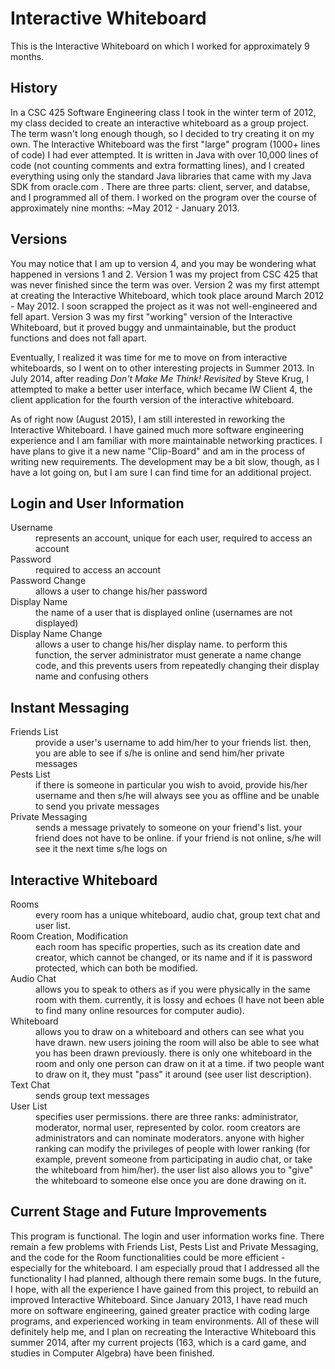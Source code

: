 Interactive Whiteboard
======================

This is the Interactive Whiteboard on which I worked for approximately 9 months.

History
-------

In a CSC 425 Software Engineering class I took in the winter term of 2012, my class decided to create an interactive whiteboard as a group project. The term wasn't long enough though, so I decided to try creating it on my own. The Interactive Whiteboard was the first "large" program (1000+ lines of code) I had ever attempted. It is written in Java with over 10,000 lines of code (not counting comments and extra formatting lines), and I created everything using only the standard Java libraries that came with my Java SDK from oracle.com . There are three parts: client, server, and databse, and I programmed all of them. I worked on the program over the course of approximately nine months: ~May 2012 - January 2013.

Versions
--------
You may notice that I am up to version 4, and you may be wondering what happened in versions 1 and 2. Version 1 was my project from CSC 425 that was never finished since the term was over. Version 2 was my first attempt at creating the Interactive Whiteboard, which took place around March 2012 - May 2012. I soon scrapped the project as it was not well-engineered and fell apart. Version 3 was my first "working" version of the Interactive Whiteboard, but it proved buggy and unmaintainable, but the product functions and does not fall apart. 

Eventually, I realized it was time for me to move on from interactive whiteboards, so I went on to other interesting projects in Summer 2013. In July 2014, after reading *Don't Make Me Think! Revisited* by Steve Krug, I attempted to make a better user interface, which became IW Client 4, the client application for the fourth version of the interactive whiteboard. 

As of right now (August 2015), I am still interested in reworking the Interactive Whiteboard. I have gained much more software engineering experience and I am familiar with more maintainable networking practices. I have plans to give it a new name "Clip-Board" and am in the process of writing new requirements. The development may be a bit slow, though, as I have a lot going on, but I am sure I can find time for an additional project.  

Login and User Information
--------------------------

<dl>
  <dt>Username</dt>
    <dd>represents an account, unique for each user, required to access an account</dd>
  <dt>Password</dt>
    <dd>required to access an account</dd>
  <dt>Password Change</dt>
    <dd>allows a user to change his/her password</dd>
  <dt>Display Name</dt>
    <dd>the name of a user that is displayed online (usernames are not displayed)</dd>
  <dt>Display Name Change</dt>
    <dd>allows a user to change his/her display name. to perform this function, the server administrator must generate a name change code, and this prevents users from repeatedly changing their display name and confusing others</dd>
</dl>

Instant Messaging
-----------------

<dl>
  <dt>Friends List</dt>
    <dd>provide a user's username to add him/her to your friends list. then, you are able to see if s/he is online and send him/her private messages</dd>
  <dt>Pests List</dt>
    <dd>if there is someone in particular you wish to avoid, provide his/her username and then s/he will always see you as offline and be unable to send you private messages</dd>
  <dt>Private Messaging</dt>
    <dd>sends a message privately to someone on your friend's list. your friend does not have to be online. if your friend is not online, s/he will see it the next time s/he logs on</dd>
</dl>

Interactive Whiteboard
----------------------
<dl>
  <dt>Rooms</dt>
    <dd>every room has a unique whiteboard, audio chat, group text chat and user list.</dd>
  <dt>Room Creation, Modification</dt>
    <dd>each room has specific properties, such as its creation date and creator, which cannot be changed, or its name and if it is password protected, which can both be modified.
  <dt>Audio Chat</dt>
    <dd>allows you to speak to others as if you were physically in the same room with them. currently, it is lossy and echoes (I have not been able to find many online resources for computer audio).</dd>
  <dt>Whiteboard</dt>
    <dd>allows you to draw on a whiteboard and others can see what you have drawn. new users joining the room will also be able to see what you has been drawn previously. there is only one whiteboard in the room and only one person can draw on it at a time. if two people want to draw on it, they must "pass" it around (see user list description).</dd>
  <dt>Text Chat</dt>
    <dd>sends group text messages</dd>
  <dt>User List</dt>
    <dd>specifies user permissions. there are three ranks: administrator, moderator, normal user, represented by color. room creators are administrators and can nominate moderators. anyone with higher ranking can modify the privileges of people with lower ranking (for example, prevent someone from participating in audio chat, or take the whiteboard from him/her). the user list also allows you to "give" the whiteboard to someone else once you are done drawing on it.</dd>
    
Current Stage and Future Improvements
-------------------------------------

  This program is functional. The login and user information works fine. There remain a few problems with Friends List, Pests List and Private Messaging, and the code for the Room functionalities could be more efficient - especially for the whiteboard.
  I am especially proud that I addressed all the functionality I had planned, although there remain some bugs. In the future, I hope, with all the experience I have gained from this project, to rebuild an improved Interactive Whiteboard. Since January 2013, I have read much more on software engineering, gained greater practice with coding large programs, and experienced working in team environments. All of these will definitely help me, and I plan on recreating the Interactive Whiteboard this summer 2014, after my current projects (163, which is a card game, and studies in Computer Algebra) have been finished.
